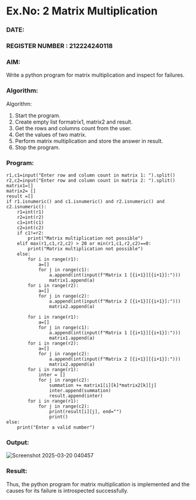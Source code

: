 # Ex.No: 2   Matrix Multiplication 

### DATE:                                                                            
### REGISTER NUMBER : 212224240118

### AIM: 
Write a python program for matrix multiplication and inspect for failures.
 
### Algorithm:

Algorithm:
1. Start the program.
2. Create empty list formatrix1, matrix2 and result.
3. Get the rows and columns count from the user.
4. Get the values of two matrix.
5. Perform matrix multiplication and store the answer in result.
6. Stop the program.
### Program:
```
r1,c1=input("Enter row and column count in matrix 1: ").split()
r2,c2=input("Enter row and column count in matrix 2: ").split()
matrix1=[]
matrix2= []
result =[]
if r1.isnumeric() and c1.isnumeric() and r2.isnumeric() and c2.isnumeric():
    r1=int(r1)
    r2=int(r2)
    c1=int(c1)
    c2=int(c2)
    if c1!=r2:
        print("Matrix multiplication not possible")
    elif max(r1,c1,r2,c2) > 20 or min(r1,c1,r2,c2)==0:
        print("Matrix multiplication not possible")
    else:
        for i in range(r1):
            a=[]
            for j in range(c1):
                a.append(int(input(f"Matrix 1 [{i+1}][{i+1}]:")))
                matrix1.append(a)
        for i in range(r2):
            a=[]
            for j in range(c2):
                a.append(int(input(f"Matrix 2 [{i+1}][{i+1}]:")))
                matrix2.append(a)

        for i in range(r1):
            a=[]
            for j in range(c1):
                a.append(int(input(f"Matrix 1 [{i+1}][{i+1}]:")))
                matrix1.append(a)
        for i in range(r2):
            a=[]
            for j in range(c2):
                a.append(int(input(f"Matrix 2 [{i+1}][{i+1}]:")))
                matrix2.append(a)
        for i in range(r1):
            inter = []
            for j in range(c2):
                summation += matrix1[i][k]*matrix2[k][j]
                inter.append(summation)
                result.append(inter)
        for i in range(r1):
            for j in range(c2):
                print(result[i][j], end="")
                print()
else:
    print("Enter a valid number")

```



### Output:

![Screenshot 2025-03-20 040457](https://github.com/user-attachments/assets/cb5ce9f1-c604-4d3d-98ec-9484dc843ed9)





### Result:
Thus, the python program for matrix multiplication is implemented and the causes for its failure is introspected successfully.

